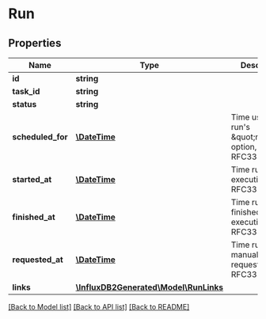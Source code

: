 # Run

## Properties
Name | Type | Description | Notes
------------ | ------------- | ------------- | -------------
**id** | **string** |  | [optional] 
**task_id** | **string** |  | [optional] 
**status** | **string** |  | [optional] 
**scheduled_for** | [**\DateTime**](\DateTime.md) | Time used for run&#39;s \&quot;now\&quot; option, RFC3339. | [optional] 
**started_at** | [**\DateTime**](\DateTime.md) | Time run started executing, RFC3339Nano. | [optional] 
**finished_at** | [**\DateTime**](\DateTime.md) | Time run finished executing, RFC3339Nano. | [optional] 
**requested_at** | [**\DateTime**](\DateTime.md) | Time run was manually requested, RFC3339Nano. | [optional] 
**links** | [**\InfluxDB2Generated\Model\RunLinks**](RunLinks.md) |  | [optional] 

[[Back to Model list]](../README.md#documentation-for-models) [[Back to API list]](../README.md#documentation-for-api-endpoints) [[Back to README]](../README.md)


